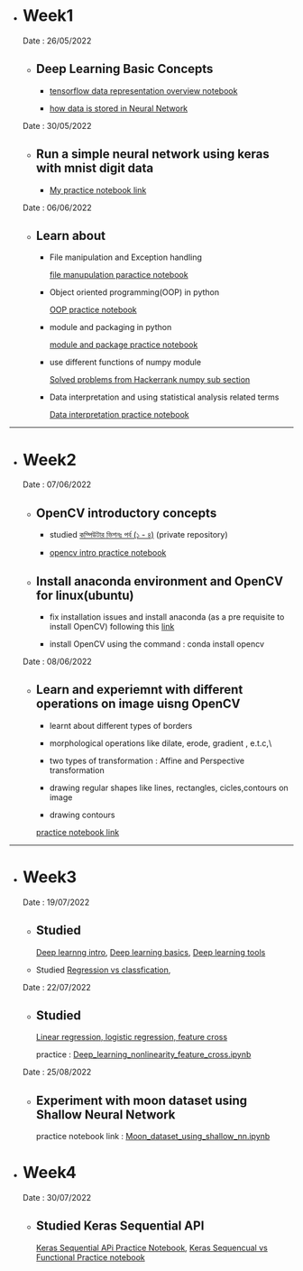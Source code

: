 

* # Week1 

    Date : 26/05/2022
    
    * ## Deep Learning Basic Concepts
        * [tensorflow data representation overview notebook](https://github.com/EKnsl/Weekely-updates-on-codes-and-study/blob/main/Deep_Learning_practice/Week1/Basic%20Neural%20Netowork/tensorflow_data_representation_overview.ipynb)
        
        * [how data is stored in Neural Network](https://rakibul-hassan.gitbook.io/deep-learning/start-page/tensor_numpy)
    
    Date : 30/05/2022
    
    * ## Run a simple neural network using keras with mnist digit data
    
        * [My practice notebook link](https://github.com/EKnsl/Weekely-updates-on-codes-and-study/blob/main/Deep_Learning_practice/Week1/Basic%20Neural%20Netowork/Simple%20Neural%20Network%20with%20mnist%20digit%20data.ipynb)

    
    Date : 06/06/2022
    
    * ## Learn about 

        * File manipulation and Exception handling

            [file manupulation paractice notebook](https://github.com/EKnsl/Weekely-updates-on-codes-and-study/blob/main/Deep_Learning_practice/Week1/Basic%20Python/python3_intro_part_4_file_io_and_exception_basic.ipynb)

        * Object oriented programming(OOP) in python

            [OOP practice notebook](https://github.com/EKnsl/Weekely-updates-on-codes-and-study/blob/main/Deep_Learning_practice/Week1/Basic%20Python/python3_intro_part_5_Object_Oriented_Programming.ipynb)

        * module and packaging in python

            [module and package practice notebook](https://github.com/EKnsl/Weekely-updates-on-codes-and-study/blob/main/Deep_Learning_practice/Week1/Basic%20Python/python3_intro_part_6_module_and_package.ipynb)
        
        * use different functions of numpy module

            [Solved problems from Hackerrank numpy sub section](https://github.com/EKnsl/Weekely-updates-on-codes-and-study/tree/main/Deep_Learning_practice/Week2/Hackerrank%20numpy%20solved%20problems)

        * Data interpretation and using statistical analysis related terms

            [Data interpretation practice notebook](https://github.com/EKnsl/Weekely-updates-on-codes-and-study/blob/main/Deep_Learning_practice/Week2/Data%20interpretation.ipynb)  
-------------------------------------------------------------------------------------------------------------------------------------------------------

* # Week2 


     Date : 07/06/2022
    
    * ## OpenCV introductory concepts
    
        * studied [কম্পিউটার ভিশনঃ পর্ব (১ - ৪)](https://github.com/NSLabTeam/Deep-Learning-Guide/tree/master/OpenCV-Intro) (private repository)

        
        * [opencv intro practice notebook](https://github.com/EKnsl/Weekely-updates-on-codes-and-study/blob/main/Deep_Learning_practice/Week2/OpenCV/Introduction_to_opencv.ipynb)
    
    
    * ## Install anaconda environment and OpenCV for linux(ubuntu) 

        * fix installation issues and install anaconda (as a pre requisite to install OpenCV) following this 
         [link](https://linuxize.com/post/how-to-install-anaconda-on-ubuntu-20-04/)

        * install OpenCV using the command : conda install opencv   




     Date : 08/06/2022
    
    * ## Learn and experiemnt with different operations on image uisng OpenCV  

        * learnt about different types of borders

        * morphological operations like dilate, erode, gradient , e.t.c,\

        * two types of transformation : Affine and Perspective transformation

        * drawing regular shapes like lines, rectangles, cicles,contours on image
        
        * drawing contours

         [practice notebook link](https://github.com/EKnsl/Weekely-updates-on-codes-and-study/blob/main/Deep_Learning_practice/Week2/OpenCV/opencv_tut.ipynb)

-----------------------------------------------------------------------------------------------------------------------------------------------------------

* # Week3

    Date : 19/07/2022

    * ## Studied 
        [Deep learnng intro](https://github.com/NSLabTeam/Deep-Learning-Guide/blob/master/DL_intro/00_introduction.ipynb), 
        [Deep learning basics](https://github.com/NSLabTeam/Deep-Learning-Guide/blob/master/DL_intro/01_deep_learning_basics.ipynb),
        [Deep learning tools](https://github.com/NSLabTeam/Deep-Learning-Guide/blob/master/DL_intro/02_deep_learning_tools.ipynb)

    * Studied 
        [Regression vs classfication](https://rakibul-hassan.gitbook.io/deep-learning/start-page/what_we_learnt),

    Date : 22/07/2022

    * ## Studied 
        [Linear regression, logistic regression, feature cross](https://rakibul-hassan.gitbook.io/deep-learning/start-page/feature_crosses)

        practice : [Deep_learning_nonlinearity_feature_cross.ipynb](https://github.com/EKnsl/Weekely-updates-on-codes-and-study/blob/main/Deep_Learning_practice/Week3/Deep_learning_nonlinearity_feature_cross.ipynb)
    
    Date : 25/08/2022

    * ## Experiment with moon dataset using Shallow Neural Network

        practice notebook link : [Moon_dataset_using_shallow_nn.ipynb](https://github.com/EKnsl/Weekely-updates-on-codes-and-study/blob/main/Deep_Learning_practice/Week3/Moon_dataset_using_shallow_nn.ipynb)


* # Week4

    Date : 30/07/2022

    * ## Studied Keras Sequential API
        [Keras Sequential APi Practice Notebook](https://github.com/EKnsl/Weekely-updates-on-codes-and-study/blob/main/Deep_Learning_practice/Week4/Keras_Sequential.ipynb), 
        [Keras Sequencual vs Functional Practice notebook](https://github.com/EKnsl/Weekely-updates-on-codes-and-study/blob/main/Deep_Learning_practice/Week4/Keras_Sequential_vs_Functional.ipynb)
    






